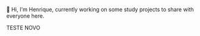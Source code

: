 👋 Hi, I'm Henrique, currently working on some study projects to share with everyone here.

<p>TESTE NOVO</p>
